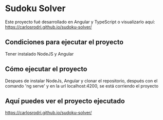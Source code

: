 # Sudoku Solver

Este proyecto fué desarrollado en Angular y TypeScript o visualizarlo aquí: https://carlosrodri.github.io/sudoku-solver/

## Condiciones para ejecutar el proyecto

Tener instalado NodeJS y Angular

## Cómo ejecutar el proyecto

Despues de instalar NodeJs, Angular y clonar el repositorio, después con el comando 'ng serve' y en la url localhost:4200, se está corriendo el proyecto

## Aquí puedes ver el proyecto ejecutado

https://carlosrodri.github.io/sudoku-solver/

